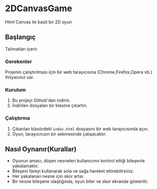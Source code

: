 # 2DCanvasGame
 Html Canvas ile basit bir 2D oyun 

## Başlangıç
 Talimatları içerir.

### Gerekenler
 Projenin çalıştırılması için bir web tarayıcısına (Chrome,Firefox,Opera vb.) ihityacınız var.
 
### Kurulum
 1. Bu projeyi Github'dan indirin.
 2. İndirilen dosyaları bir klasöre çıkartın.

### Çalıştırma
 1. Çıkarılan klasördeki `index.html` dosyasını bir web tarayıcısında açın.
 2. Oyun, tarayıcınızın bir sekmesinde çalışacaktır.

## Nasıl Oynanır(Kurallar)
 - Oyunun amacı, düşen nesneleri kullanıcının kontrol ettiği bileşenle yakalamaktır.
 - Bileşeni fareyi kullanarak sola ve sağa hareket ettirebilirsiniz.
 - Her yakalanan nesne için skor artar.
 - Bir nesne bileşene ulaştığında, oyun biter ve skor ekranda gösterilir.


